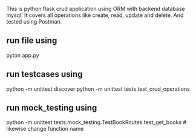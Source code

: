 This is python flask crud application using ORM with backend database mysql.
It covers all operations like create, read, update and delete. And tested using Postman.

## run file using
pyton app.py

## run testcases using
python -m unittest discover
python -m unittest tests.test_crud_operations

## run mock_testing using
python -m unittest tests.mock_testing.TestBookRoutes.test_get_books             # likewise change function name       
